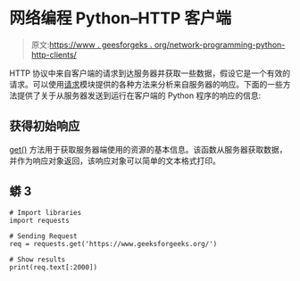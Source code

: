 # 网络编程 Python–HTTP 客户端

> 原文:[https://www . geesforgeks . org/network-programming-python-http-clients/](https://www.geeksforgeeks.org/network-programming-python-http-clients/)

HTTP 协议中来自客户端的请求到达服务器并获取一些数据，假设它是一个有效的请求。可以使用[请求](https://www.geeksforgeeks.org/python-requests-tutorial/)模块提供的各种方法来分析来自服务器的响应。下面的一些方法提供了关于从服务器发送到运行在客户端的 Python 程序的响应的信息:

## **获得初始响应**

[get()](https://www.geeksforgeeks.org/get-method-python-requests/) 方法用于获取服务器端使用的资源的基本信息。该函数从服务器获取数据，并作为响应对象返回，该响应对象可以简单的文本格式打印。

## 蟒 3

```
# Import libraries
import requests

# Sending Request
req = requests.get('https://www.geeksforgeeks.org/')

# Show results
print(req.text[:2000])
```